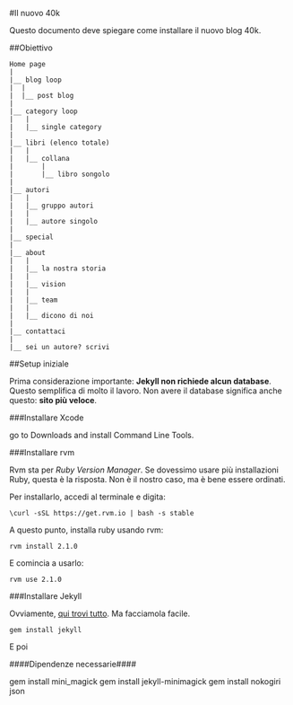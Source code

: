 #Il nuovo 40k

Questo documento deve spiegare come installare il nuovo blog 40k.

##Obiettivo

```
Home page
|
|__ blog loop
|  |
|  |__ post blog
|
|__ category loop
|   |
|   |__ single category
|
|__ libri (elenco totale)
|   |
|   |__ collana
|       |
|       |__ libro songolo
|
|__ autori
|   |
|   |__ gruppo autori
|   |
|   |__ autore singolo
|
|__ special
|
|__ about
|   |
|   |__ la nostra storia
|   |
|   |__ vision
|   |
|   |__ team
|   |
|   |__ dicono di noi
|
|__ contattaci
|
|__ sei un autore? scrivi

```

##Setup iniziale

Prima considerazione importante: **Jekyll non richiede alcun database**. Questo semplifica di molto il lavoro. Non
avere il database significa anche questo: **sito più veloce**.

###Installare Xcode

go to Downloads and install Command Line Tools.

###Installare rvm

Rvm sta per *Ruby Version Manager*. Se dovessimo usare più installazioni Ruby, questa è la risposta. Non è il nostro
caso, ma è bene essere ordinati.

Per installarlo, accedi al terminale e digita:

    \curl -sSL https://get.rvm.io | bash -s stable

A questo punto, installa ruby usando rvm:

    rvm install 2.1.0

E comincia a usarlo:

    rvm use 2.1.0

###Installare Jekyll

Ovviamente, [qui trovi tutto](http://jekyllrb.com/). Ma facciamola facile.

    gem install jekyll

E poi

####Dipendenze necessarie####

gem install mini_magick
gem install jekyll-minimagick
gem install nokogiri json